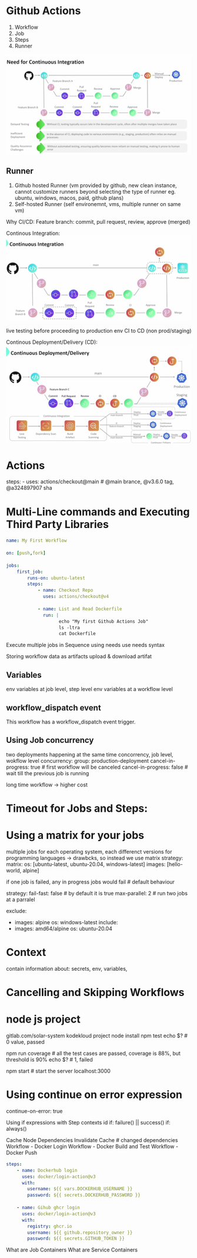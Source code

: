 # Github Actions
1. Workflow
2. Job
3. Steps
4. Runner

![Github Actions](Github-Actions.png)

## Runner
1. Github hosted Runner (vm provided by github, new clean instance, cannot customize runners beyond selecting the type of runner eg. ubuntu, windows, macos, paid, github plans)
2. Self-hosted Runner (self environemnt, vms, multiple runner on same vm)

Why CI/CD:
Feature branch:
commit, pull request, review, approve (merged)

Continous Integration:
![Continous Integration CI](Continous-Integration-CI.png)

live testing before proceeding to production env
CI to CD (non prod/staging)

Continous Deployment/Delivery (CD):
![Continous Deployment/Delivery (CD)](continous-deployment-CD.png)

# Actions
steps:
    - uses: actions/checkout@main # @main brance, @v3.6.0 tag, @a324897907 sha

# Multi-Line commands and Executing Third Party Libraries
```yaml
name: My First Workflow

on: [push,fork]

jobs:
    first_job: 
        runs-on: ubuntu-latest
        steps:
            - name: Checkout Repo
              uses: actions/checkout@v4

            - name: List and Read Dockerfile
              run: |
                    echo "My first Github Actions Job"
                    ls -ltra
                    cat Dockerfile
```
Execute multiple jobs in Sequence using needs
use needs syntax

Storing workflow data as artifacts
upload & download artifat

## Variables
env variables at job level, step level
env variables at a workflow level

## workflow_dispatch event
This workflow has a workflow_dispatch event trigger.


## Using Job concurrency
two deployments happening at the same time
concorrency, job level, wokflow level
    concurrency: 
      group:  production-deployment
      cancel-in-progress: true # first workflow will be canceled
      cancel-in-progress: false # wait till the previous job is running

long time workflow -> higher cost

# Timeout for Jobs and Steps:
# Using a matrix for your jobs
multiple jobs for each operating system, each differenct versions for programming languages -> drawbcks, so instead we use matrix
strategy:
      matrix: 
        os: [ubuntu-latest, ubuntu-20.04, windows-latest]
        images: [hello-world, alpine]

if one job is failed, any in progress jobs would fail # default behaviour

strategy:
      fail-fast: false # by default it is true
      max-parallel: 2  # run two jobs at a parralel

exclude:
  - images: alpine
    os: windows-latest
include: 
  - images: amd64/alpine
    os: ubuntu-20.04


# Context
contain information about: secrets, env, variables, 

# Cancelling and Skipping Workflows


# node js project
gitlab.com/solar-system kodekloud project
node install
npm test
echo $? # 0 value, passed

npm run coverage # all the test cases are passed, coverage is 88%, but threshold is 90%
echo  $? # 1, failed

npm start # start the server
localhost:3000

# Using continue on error expression
continue-on-error: true

Using if expressions with Step contexts
id
if: failure() || success()
if: always()

Cache Node Dependencies
Invalidate Cache # changed dependencies
Workflow - Docker Login
Workflow - Docker Build and Test
Workflow - Docker Push

```yml
steps:
    - name: Dockerhub login
      uses: docker/login-action@v3
      with:
        username: ${{ vars.DOCKERHUB_USERNAME }}
        password: ${{ secrets.DOCKERHUB_PASSWORD }} 

    - name: Gihub ghcr login
      uses: docker/login-action@v3
      with:
        registry: ghcr.io
        username: ${{ github.repository_owner }}
        password: ${{ secrets.GITHUB_TOKEN }} 
```
What are Job Containers
What are Service Containers

